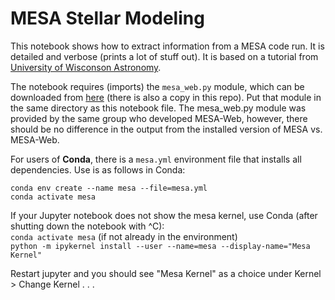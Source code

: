 # MESA Stellar Modeling
This notebook shows how to extract information from a MESA code run.  It is detailed and verbose (prints a lot of stuff out).  It is based on a tutorial from [University of Wisconson Astronomy](http://user.astro.wisc.edu/~townsend/resource/teaching/astro-310-F19/python-lab/python-mesa-web.html).   

The notebook requires (imports) the `mesa_web.py` module, which can be downloaded from [here](http://user.astro.wisc.edu/~townsend/resource/teaching/astro-310-F19/python-lab/mesa_web.py) (there is also a copy in this repo).  Put that module in the same directory as this notebook file. The mesa_web.py module was provided by the same group who developed MESA-Web, however, there should be no difference in the output from the installed version of MESA vs. MESA-Web.

For users of **Conda**, there is a `mesa.yml` environment file that installs all dependencies.  Use is as follows in Conda:  

`conda env create --name mesa --file=mesa.yml`    
`conda activate mesa`  

If your Jupyter notebook does not show the mesa kernel, use Conda (after shutting down the notebook with ^C):  
`conda activate mesa` (if not already in the environment)  
`python -m ipykernel install --user --name=mesa --display-name="Mesa Kernel"`  

Restart jupyter and you should see "Mesa Kernel" as a choice under Kernel > Change Kernel . . .   
